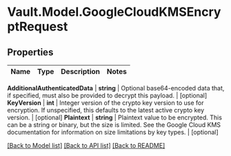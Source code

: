 # Vault.Model.GoogleCloudKMSEncryptRequest

## Properties

Name | Type | Description | Notes
------------ | ------------- | ------------- | -------------

**AdditionalAuthenticatedData** | **string** | Optional base64-encoded data that, if specified, must also be provided to decrypt this payload. | [optional] **KeyVersion** | **int** | Integer version of the crypto key version to use for encryption. If unspecified, this defaults to the latest active crypto key version. | [optional] **Plaintext** | **string** | Plaintext value to be encrypted. This can be a string or binary, but the size is limited. See the Google Cloud KMS documentation for information on size limitations by key types. | [optional] 

[[Back to Model list]](../README.md#documentation-for-models) [[Back to API list]](../README.md#documentation-for-api-endpoints) [[Back to README]](../README.md)

